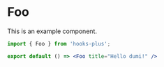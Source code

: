 # Foo

This is an example component.

```jsx
import { Foo } from 'hooks-plus';

export default () => <Foo title="Hello dumi!" />
```
